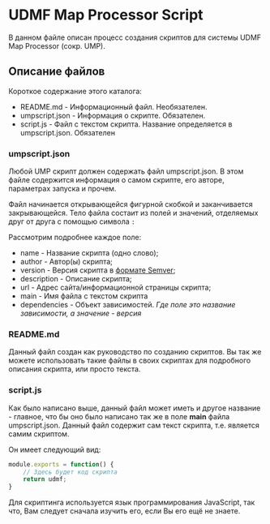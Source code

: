 <!---
 Copyright (c) 2018 PROPHESSOR
 
 This software is released under the MIT License.
 https://opensource.org/licenses/MIT
-->

# UDMF Map Processor Script

В данном файле описан процесс создания скриптов для системы UDMF Map Processor (сокр. UMP).

## Описание файлов

Короткое содержание этого каталога:

- README.md - Информационный файл. Необязателен.
- umpscript.json - Информация о скрипте. Обязателен.
- script.js - Файл с текстом скрипта. Название определяется в umpscript.json. Обязателен

### umpscript.json

Любой UMP скрипт должен содержать файл umpscript.json.
В этом файле содержится информация о самом скрипте, его авторе, параметрах запуска и прочем.

Файл начинается открывающейся фигурной скобкой и заканчивается закрывающейся.
Тело файла состаит из полей и значений, отделяемых друг от друга с помощью символа `:`

Рассмотрим подробнее каждое поле:

- name - Название скрипта (одно слово);
- author - Автор(ы) скрипта;
- version - Версия скрипта в [формате Semver](https://semver.org/lang/ru/);
- description - Описание скрипта;
- url - Адрес сайта/информационной страницы скрипта;
- main - Имя файла с текстом скрипта
- dependencies - Объект зависимостей. *Где поле это название зависимости, а значение - версия*

### README.md

Данный файл создан как руководство по созданию скриптов.
Вы так же можете использовать такие файлы в своих скриптах для подробного описания скрипта, или просто текста.

### script.js

Как было написано выше, данный файл может иметь и другое название - главное, что бы оно было написано так же в поле **main** файла umpscript.json.
Данный файл содержит сам текст скрипта, т.е. является самим скриптом.

Он имеет следующий вид:
```js
module.exports = function() {
	// Здесь будет код скрипта
	return udmf;
}
```

Для скриптинга используется язык программирования JavaScript, так что, Вам следует сначала изучить его, если Вы его ещё не знаете.